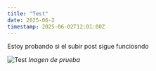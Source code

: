 ```yaml
---
title: "Test" 
date: 2025-06-2
timestamp: 2025-06-02T12:01:00Z
--- 
```


Estoy probando si el subir post sigue funciosndo 

![Test](/journal_img/test.png) 
*Inagen de prueba*